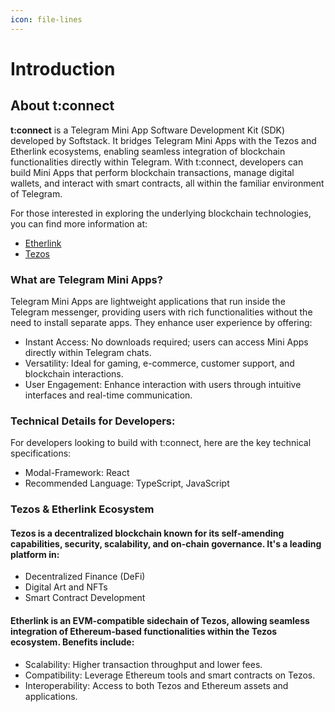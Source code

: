 ```yaml
---
icon: file-lines
---
```


# Introduction

## About t:connect

**t:connect** is a Telegram Mini App Software Development Kit (SDK) developed by Softstack. It bridges Telegram Mini Apps with the Tezos and Etherlink ecosystems, enabling seamless integration of blockchain functionalities directly within Telegram. With t:connect, developers can build Mini Apps that perform blockchain transactions, manage digital wallets, and interact with smart contracts, all within the familiar environment of Telegram.

For those interested in exploring the underlying blockchain technologies, you can find more information at:

* [Etherlink](https://www.etherlink.com/)
* [Tezos](https://tezos.com/)

### What are Telegram Mini Apps?

Telegram Mini Apps are lightweight applications that run inside the Telegram messenger, providing users with rich functionalities without the need to install separate apps. They enhance user experience by offering:

* Instant Access: No downloads required; users can access Mini Apps directly within Telegram chats.
* Versatility: Ideal for gaming, e-commerce, customer support, and blockchain interactions.
* User Engagement: Enhance interaction with users through intuitive interfaces and real-time communication.

### Technical Details for Developers:

For developers looking to build with t:connect, here are the key technical specifications:

* Modal-Framework: React
* Recommended Language: TypeScript, JavaScript

### Tezos & Etherlink Ecosystem

#### Tezos is a decentralized blockchain known for its self-amending capabilities, security, scalability, and on-chain governance. It's a leading platform in:

* Decentralized Finance (DeFi)
* Digital Art and NFTs
* Smart Contract Development

#### Etherlink is an EVM-compatible sidechain of Tezos, allowing seamless integration of Ethereum-based functionalities within the Tezos ecosystem. Benefits include:

* Scalability: Higher transaction throughput and lower fees.
* Compatibility: Leverage Ethereum tools and smart contracts on Tezos.
* Interoperability: Access to both Tezos and Ethereum assets and applications.
